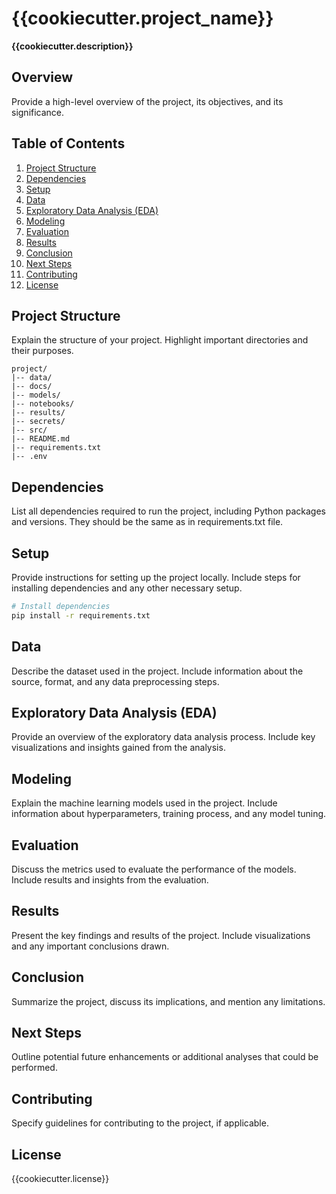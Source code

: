 # {{cookiecutter.project_name}}

**{{cookiecutter.description}}**

## Overview

Provide a high-level overview of the project, its objectives, and its significance.

## Table of Contents
1. [Project Structure](#project-structure)
2. [Dependencies](#dependencies)
3. [Setup](#setup)
4. [Data](#data)
5. [Exploratory Data Analysis (EDA)](#exploratory-data-analysis-eda)
6. [Modeling](#modeling)
7. [Evaluation](#evaluation)
8. [Results](#results)
9. [Conclusion](#conclusion)
10. [Next Steps](#next-steps)
11. [Contributing](#contributing)
12. [License](#license)

## Project Structure

Explain the structure of your project. Highlight important directories and their purposes.

```plaintext
project/
|-- data/
|-- docs/
|-- models/
|-- notebooks/
|-- results/
|-- secrets/
|-- src/
|-- README.md
|-- requirements.txt
|-- .env
```

## Dependencies
List all dependencies required to run the project, including Python packages and versions. They should be the same as in requirements.txt file.

## Setup
Provide instructions for setting up the project locally. Include steps for installing dependencies and any other necessary setup.
```bash
# Install dependencies
pip install -r requirements.txt
```

## Data
Describe the dataset used in the project. Include information about the source, format, and any data preprocessing steps.

## Exploratory Data Analysis (EDA)
Provide an overview of the exploratory data analysis process. Include key visualizations and insights gained from the analysis.

## Modeling
Explain the machine learning models used in the project. Include information about hyperparameters, training process, and any model tuning.

## Evaluation
Discuss the metrics used to evaluate the performance of the models. Include results and insights from the evaluation.

## Results
Present the key findings and results of the project. Include visualizations and any important conclusions drawn.

## Conclusion
Summarize the project, discuss its implications, and mention any limitations.

## Next Steps
Outline potential future enhancements or additional analyses that could be performed.

## Contributing
Specify guidelines for contributing to the project, if applicable.

## License
{{cookiecutter.license}}